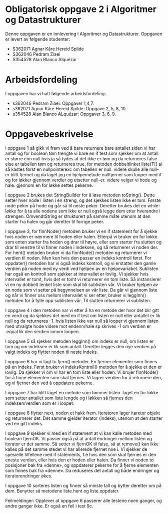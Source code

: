 # Obligatorisk oppgave 2 i Algoritmer og Datastrukturer

Denne oppgaven er en innlevering i Algoritmer og Datastrukturer. 
Oppgaven er levert av følgende studenter:
* S362071 Agnar Kåre Hereid Spilde 
* S362046 Pedram Ziaei
* S354528 Alan Blanco Alquézar
# Arbeidsfordeling 
 
I oppgaven har vi hatt følgende arbeidsfordeling:

* s362046 Pedram Ziaei: Oppgaver 1,4,7.
* s362071 Agnar Kåre Hereid Spilde: Oppgave 2, 5, 8, 10.
* s354528 Alan Blanco ALquézar: Oppgaver 3, 6, 9.

# Oppgavebeskrivelse

I oppgave 1 så gikk vi frem ved å bare returnere bare antallet siden vi har antall og for boolean tøm trengte vi bare en
if test som sjekker om at antall er større enn null hvis ja så tydes at det ikke er tøm og da returneres false else er
tabellen tøm og returneres true. for metoden dobbeltlinket liste(T[] a) så kastes først en nullpointerexc om tabellen er
null. videre skulle alle null-er blitt fjernet og da laget jeg en hjelpemetode nullfjerner som looper med if og for løkker 
gjennom verdier og utsetter null-er. videre velger vi hode og hale. gjennom en for løkke settes pekerne.

I oppgave 2 brukes det StringBuilder for å løse metoden toString(). 
Dette setter hver node i listen i en streng, og det sjekkes listen ikke er tom.
Første node peker på hode og går så til neste peker. 
Deretter brukes det en while-løkke for å ta alle nodene som ikke er null  også legge dem etter hverandre i strengen.
OmvendtString er strukturert på samme måte utenom at den starter fra halen og går deretter til forrige peker. 

I oppgave 3, for finnNode() metoden bruker vi en if statement for å sjekke hvis noden er nærmere til hoden eller halen. 
Etterpå vi bruker en for løkke som enten starter fra hoden og drar til høyre,
eller som starter fra slutten og drar til venstre til vi finner noden i indeksen, og så returnerer vi noden der.
For hent() metoden bruker vi da finnNode() metoden og returnerer vi verdien til noden. 
Men kun hvis den passer en indeks kontroll først. For oppdater() metoden har vi også indeks kontroll,
og vi erstatter den gamle verdien på noden med ny verdi ved hjelpen av en hjelpevariabel.
Sublisten har også en kontroll som sjekker at intervallet er lovlig.
Vi sjekker hvis intervallet er tomt, hvis det er tomt vi returnerer en tom liste.
Så instansierer vi en ny dobbelt lenket liste som skal bli sublisten vår.
Vi bruker hjelpen av en node som vi setter på begynnelsen av vår liste.
Da går vi gjennom liste og når vi finner oss mellom intervallet vi ser etter, bruker vi leggInn() metoden for å fylle opp sublisten vår.
Til slutten returnerer vi sublisten.


I oppgave 4 i den metoden var vi etter å ha en metode der hvor det blir gitt en verdi og da sjekkes det med en if test
om listen er null eller antallet er lik null og da returneres -1. hvis listen ikke var null så looper vi gjennom
listen med utvalgte hode videre mot endenn/hale sp skrives -1 om verdien er .equal lik den verdien innom loopen.

I oppgave 5 så sjekker metoden leggInn() om indeks er null, om listen er tom og om indeksen er lik som antall.
Deretter legges den nye verdien på valgt indeks og flytter noden til neste indeks.

I oppgave 6 har vi lagt to fjern() metoder. En fjerner elementer som finnes på en indeks. 
Først bruker vi indeksKontroll() metoden for å sjekke et den er lovlig. 
Da sjekker vi om vi har en tom liste eller hoden. Vi brujer finnNode() for å finne elementen som skal fjernes. 
Vi lagrer verdien for å returnere den, og vi fjerner den ved å oppdatere pekerne.

I oppgave 7 har blitt laget en metode som tømmer listen. laget en for løkke som setter antallet som liste lengde og i
løkken så fjernes den indeksen/verdien som er i loopet.

I oppgave 8 flytter next, noden et hakk frem. Iteratoren lager itaretor objekt og returnerer det.
Det samme gjelder iterator (indeks), utenom at den starter ved en gitt indeks.

I oppgave 9 sjekker vi med en if statement at vi kan kalle metoden med boolean fjernOK. 
Vi passer også på at antall endringer mellom listen og iterator er det samme. 
Så setter vi fjernOK til false, så at remove() kan ikke kalles på det samme stedet vi har allerede fjernet noe i.
Vi sjekker de spesielle tilfellene med if statements, f.e hvis den som skal fjernes er den eneste verdien, eller hvis den er hoden eller halen.
Da finner vi noden to posisjoner bak fra «denne», og oppdaterer pekerne for å fjerne elementen som finnes bak fra «denne». 
Da reduseres det antall og både endringer og iteratorendringer økes.


I oppgave 10 sorteres listen og finner så minste tall og bytter deretter om på dem.
Benytter så metodene liste.hent og liste.oppdater.


Feilmeldinger:
Opplever at oppgave 6 passerer alle testene noen ganger, og andre ganger ikke. Er også en feil i test 9c.